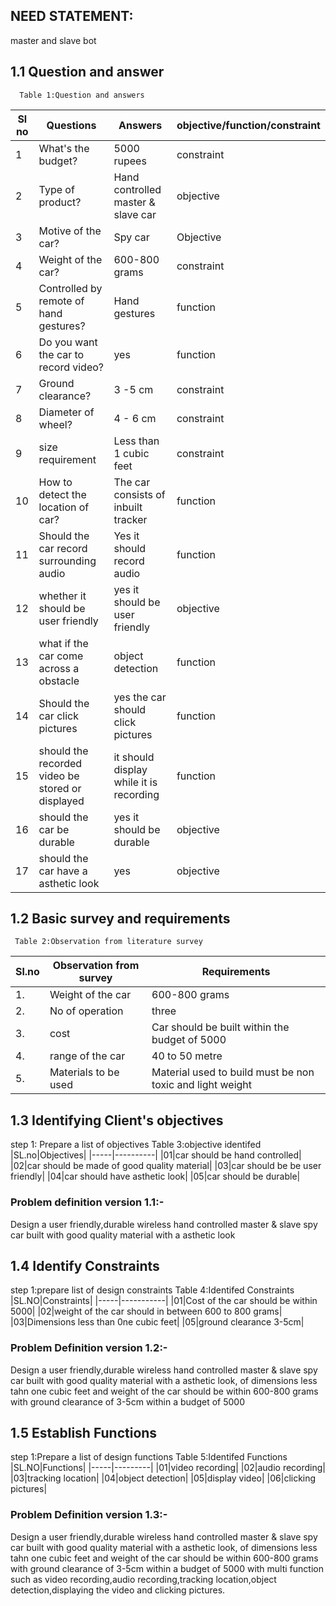 ## NEED STATEMENT:
master and slave bot
## 1.1 Question and answer
      Table 1:Question and answers

|Sl no|	Questions|	Answers|objective/function/constraint|
|-----|----------|-------------|-----------------------------|
1|What's the budget?|5000 rupees|constraint|
2|Type of product?|Hand controlled master & slave car|objective|
3|Motive of the car?|	Spy car |Objective|
4|Weight of the car?|600-800 grams|constraint|
5|Controlled by remote of hand gestures?|Hand gestures|function|
6|Do you want the car to record video?|yes|function|
7|Ground clearance?|	3 -5 cm|constraint|
8|Diameter of wheel?|	4 - 6 cm|constraint|
9|size requirement|Less than 1 cubic feet|constraint|	
10|How to detect the location of car?|The car consists of inbuilt tracker|function|
11|Should the car record surrounding audio|Yes it should record audio|function|
12|whether it should be user friendly|yes it should be user friendly|objective|
13|what if the car come across a obstacle|object detection|function|
14|Should the car click pictures|yes the car should click pictures|function|
15|should the recorded video be stored or displayed|it should display while it is recording|function|
16|should the car be durable|yes it should be durable|objective|
17|should the car have a asthetic look|yes|objective|


## 1.2 Basic survey and requirements
     Table 2:Observation from literature survey
|Sl.no|Observation from survey|Requirements|
|-----|-----------------------|------------|
1.|Weight of the car|600-800 grams|
2.|No of operation|three|
3.|cost|Car should be built within the budget of 5000|
4.|range of the car|40 to 50 metre|
5.|Materials to be used|Material used to build must be non toxic and light weight|	

## 1.3 Identifying Client's objectives
step 1: Prepare a list of objectives
       Table 3:objective identifed
|SL.no|Objectives|
|-----|----------|
|01|car should be hand controlled|
|02|car should be made of good quality material|
|03|car should be be user friendly|
|04|car should have asthetic look|
|05|car should be durable|

### Problem definition version 1.1:-
Design a  user friendly,durable wireless hand controlled master & slave spy car built with good quality material with a asthetic look 

## 1.4 Identify Constraints
step 1:prepare list of design constraints
        Table 4:Identifed Constraints
|SL.NO|Constraints|
|-----|-----------|
|01|Cost of the car should be within 5000|
|02|weight of the car should in between 600 to 800 grams|
|03|Dimensions less than 0ne cubic feet|
|05|ground clearance 3-5cm|


### Problem Definition version 1.2:-
Design a  user friendly,durable wireless hand controlled master & slave spy car built with good quality material with a asthetic look, of dimensions less tahn one cubic feet and weight of the car should be within 600-800 grams with ground clearance of 3-5cm within a budget of 5000

## 1.5 Establish Functions
step 1:Prepare a list of design functions
   Table 5:Identifed Functions
|SL.NO|Functions|
|-----|---------|
|01|video recording|
|02|audio recording|
|03|tracking location|
|04|object detection|
|05|display video|
|06|clicking pictures|

### Problem Definition version 1.3:-
Design a  user friendly,durable wireless hand controlled master & slave spy car built with good quality material with a asthetic look, of dimensions less tahn one cubic feet and weight of the car should be within 600-800 grams with ground clearance of 3-5cm within a budget of 5000 with multi function such as video recording,audio recording,tracking location,object detection,displaying the video and clicking pictures.

		
			
			
			
			



